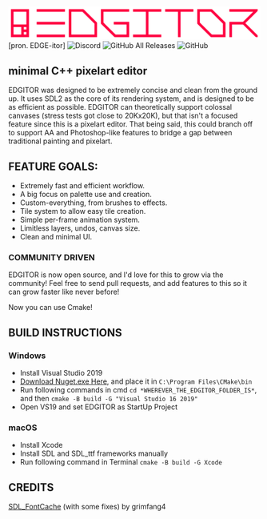 <img src="https://github.com/ENDESGA/EDGITOR/blob/master/git/title.png" />
[pron. EDGE-itor]
<img alt="Discord" src="https://img.shields.io/discord/732380484956586035?color=FE0241&label=chat&logo=discord&logoColor=FFFFFF">
<img alt="GitHub All Releases" src="https://img.shields.io/github/downloads/ENDESGA/EDGITOR/total?color=FE0241">
<img alt="GitHub" src="https://img.shields.io/github/license/ENDESGA/EDGITOR?color=FE0241">

## minimal C++ pixelart editor
EDGITOR was designed to be extremely concise and clean from the ground up. It uses SDL2 as the core of its rendering system, and is designed to be as efficient as possible. EDGITOR can theoretically support colossal canvases (stress tests got close to 20Kx20K), but that isn't a focused feature since this is a pixelart editor. That being said, this could branch off to support AA and Photoshop-like features to bridge a gap between traditional painting and pixelart.

## FEATURE GOALS:
- Extremely fast and efficient workflow.
- A big focus on palette use and creation.
- Custom-everything, from brushes to effects.
- Tile system to allow easy tile creation.
- Simple per-frame animation system.
- Limitless layers, undos, canvas size.
- Clean and minimal UI.

### COMMUNITY DRIVEN
EDGITOR is now open source, and I'd love for this to grow via the community! Feel free to send pull requests, and add features to this so it can grow faster like never before!

Now you can use Cmake!

## BUILD INSTRUCTIONS
### Windows
- Install Visual Studio 2019
- [Download Nuget.exe Here](https://dist.nuget.org/win-x86-commandline/latest/nuget.exe), and place it in `C:\Program Files\CMake\bin`
- Run following commands in cmd `cd *WHEREVER_THE_EDGITOR_FOLDER_IS*`, and then `cmake -B build -G "Visual Studio 16 2019"`
- Open VS19 and set EDGITOR as StartUp Project

### macOS
- Install Xcode
- Install SDL and SDL_ttf frameworks manually
- Run following command in Terminal
`cmake -B build -G Xcode`

## CREDITS
[SDL_FontCache](https://github.com/grimfang4/SDL_FontCache) (with some fixes) by grimfang4 
